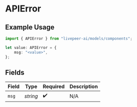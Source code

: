 # APIError

## Example Usage

```typescript
import { APIError } from "livepeer-ai/models/components";

let value: APIError = {
    msg: "<value>",
};
```

## Fields

| Field              | Type               | Required           | Description        |
| ------------------ | ------------------ | ------------------ | ------------------ |
| `msg`              | *string*           | :heavy_check_mark: | N/A                |